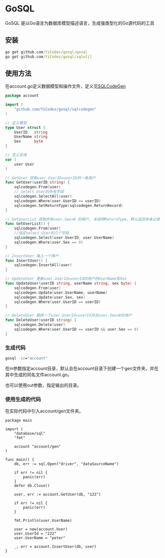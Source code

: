 # GoSQL

GoSQL 是以Go语言为数据库模型描述语言，生成强类型化的Go源代码的工具

## 安装

```cmd
go get github.com/YiCodes/gosql/gosql
go get github.com/YiCodes/gosql/sqlutil
```

## 使用方法

在account.go定义数据模型和操作文件，定义见[SQLCodeGen](https://github.com/YiCodes/gosql/sqlcodegen)

```account.go
package account

import (
    "github.com/YiCodes/gosql/sqlcodegen"
)

// 定义模型
type User struct {
    UserID   string
    UserName string
    Sex      byte
}

// 定义实体
var (
    user User
)

// GetUser 获取user.UserID=userID的一条用户
func GetUser(userID string) {
    sqlcodegen.From(user)
    // select User的所有字段
    sqlcodegen.SelectAll(user)
    sqlcodegen.Where(user.UserID == userID)
    sqlcodegen.SetReturnType(sqlcodegen.ReturnRecord)
}

// GetUserList 获取所有user.Sex=0 的用户, 未调用ReturnType，默认返回多条记录（数组）
func GetUserList() {
    sqlcodegen.From(user)
    //指定select User的几个字段
    sqlcodegen.Select(user.UserID, user.UserName)
    sqlcodegen.Where(user.Sex == 0)
}

// InsertUser 插入一个用户
func InsertUser() {
    sqlcodegen.InsertAll(user)
}

// UpdateUser 更新user.UserId=userId的用户的UserName和Sex
func UpdateUser(userID string, userName string, sex byte) {
    sqlcodegen.From(user)
    sqlcodegen.Update(user.UserName, userName)
    sqlcodegen.Update(user.Sex, sex)
    sqlcodegen.Where(user.UserID == userID)
}

// DeleteUser 删除一个user.UserId=userId并且user.Sex=0的用户
func DeleteUser(userID string) {
    sqlcodegen.Delete(user)
    sqlcodegen.Where(user.UserID == userID && user.Sex == 0)
}
```

### 生成代码

```cmd
gosql -in="account"
```

在in参数指定account目录，默认会在account目录下创建一个gen文件夹，并在其中生成的同名文件account.go。

也可以使用out参数，指定输出的目录。

### 使用生成的代码

在实际代码中引入account/gen文件夹。

```code
package main

import (
    "database/sql"
    "fmt"

    account "account/gen"
)

func main() {
    db, err := sql.Open("driver", "dataSourceName")

    if err != nil {
        panic(err)
    }
    defer db.Close()

    user, err := account.GetUser(db, "123")

    if err != nil {
        panic(err)
    }

    fmt.Println(user.UserName)

    user = new(account.User)
    user.UserId = "222"
    user.UserName = "peter"

    _, err = account.InsertUser(db, user)
}
```
